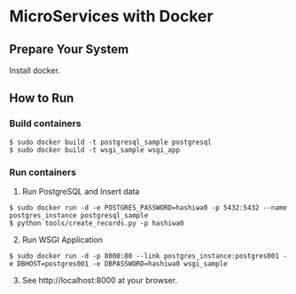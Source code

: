 # MicroServices with Docker

## Prepare Your System

Install docker.

## How to Run

### Build containers

```
$ sudo docker build -t postgresql_sample postgresql
$ sudo docker build -t wsgi_sample wsgi_app
```

### Run containers

1) Run PostgreSQL and Insert data

```
$ sudo docker run -d -e POSTGRES_PASSWORD=hashiwa0 -p 5432:5432 --name postgres_instance postgresql_sample
$ python tools/create_records.py -p hashiwa0
```

2) Run WSGI Application

```
$ sudo docker run -d -p 8000:80 --link postgres_instance:postgres001 -e DBHOST=postgres001 -e DBPASSWORD=hashiwa0 wsgi_sample
```

3) See http://localhost:8000 at your browser.

